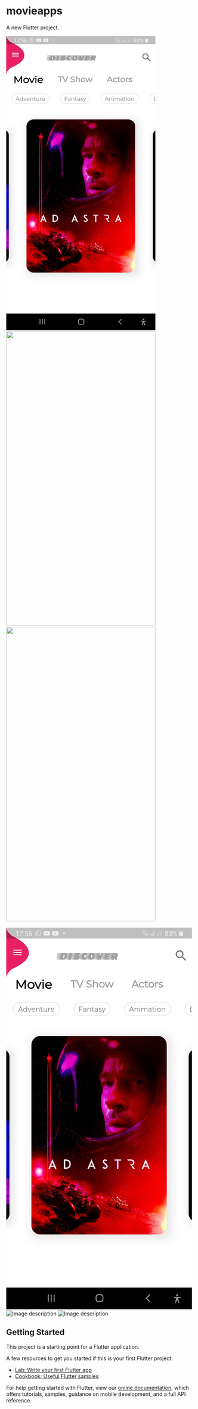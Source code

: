 # movieapps

A new Flutter project.

<img src="https://raw.githubusercontent.com/nabang97/movieapps/master/display/Screenshot_20200521-175615.jpg" width="400" height="790"><img src="https://drive.google.com/uc?id=1AU7oboZBD0ypUJRWgT_zRD1n_UleCR3w" width="400" height="790"><img src="https://drive.google.com/uc?id=1AZzYSV7-ICmJJcVgmHBVSY1qDq7H_fmt" width="400" height="790">

![Image description](https://raw.githubusercontent.com/nabang97/movieapps/master/display/Screenshot_20200521-175615.jpg?v=4&s=200)
![Image description](https://drive.google.com/uc?id=1AU7oboZBD0ypUJRWgT_zRD1n_UleCR3w)
![Image description](https://drive.google.com/uc?id=1AZzYSV7-ICmJJcVgmHBVSY1qDq7H_fmt)
## Getting Started

This project is a starting point for a Flutter application.

A few resources to get you started if this is your first Flutter project:

- [Lab: Write your first Flutter app](https://flutter.dev/docs/get-started/codelab)
- [Cookbook: Useful Flutter samples](https://flutter.dev/docs/cookbook)

For help getting started with Flutter, view our
[online documentation](https://flutter.dev/docs), which offers tutorials,
samples, guidance on mobile development, and a full API reference.
